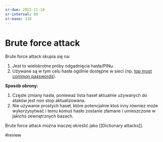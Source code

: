 ```yaml
---
sr-due: 2022-11-10
sr-interval: 60
sr-ease: 310
---
```


# Brute force attack
Brute force attack skupia się na:
1. Jest to wielokrotne próby odgadnięcia hasła/PINu.
2. Używane są w tym celu hasła ogólnie dostępne w sieci (np. [top most common passwords](https://github.com/danielmiessler/SecLists/tree/master/Passwords/Common-Credentials)). 

**Sposób obrony:**
1. Częste zmiany hasła, ponieważ lista haseł aktualnie używanych do ataków jest non stop aktualizowana. 
2. Nie używanie prostych haseł, które potencjalnie ktoś inny równiez może wykorzysytwać i temu komuś hasło zostanie złamane i umieszczone w jakichś zewnętrznych bazach.

Brute force attack można inaczej określić jako [[Dictionary attacks]].

#review